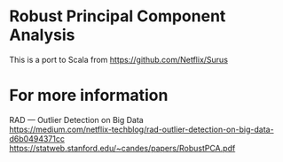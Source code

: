 # Robust Principal Component Analysis

This is a port to Scala from https://github.com/Netflix/Surus



# For more information

RAD — Outlier Detection on Big Data  
https://medium.com/netflix-techblog/rad-outlier-detection-on-big-data-d6b0494371cc  
https://statweb.stanford.edu/~candes/papers/RobustPCA.pdf
